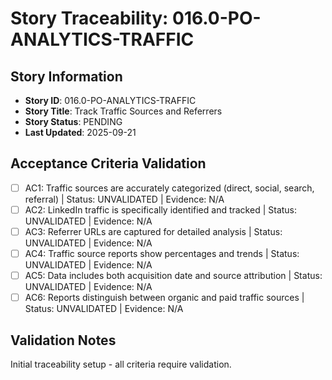 # Story Traceability: 016.0-PO-ANALYTICS-TRAFFIC

## Story Information
- **Story ID**: 016.0-PO-ANALYTICS-TRAFFIC
- **Story Title**: Track Traffic Sources and Referrers
- **Story Status**: PENDING
- **Last Updated**: 2025-09-21

## Acceptance Criteria Validation

- [ ] AC1: Traffic sources are accurately categorized (direct, social, search, referral) | Status: UNVALIDATED | Evidence: N/A
- [ ] AC2: LinkedIn traffic is specifically identified and tracked | Status: UNVALIDATED | Evidence: N/A
- [ ] AC3: Referrer URLs are captured for detailed analysis | Status: UNVALIDATED | Evidence: N/A
- [ ] AC4: Traffic source reports show percentages and trends | Status: UNVALIDATED | Evidence: N/A
- [ ] AC5: Data includes both acquisition date and source attribution | Status: UNVALIDATED | Evidence: N/A
- [ ] AC6: Reports distinguish between organic and paid traffic sources | Status: UNVALIDATED | Evidence: N/A

## Validation Notes
Initial traceability setup - all criteria require validation.